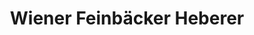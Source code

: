 ---
title: "Wiener Feinbäcker Heberer"
url: /naumburg-saale/wiener-feinbaecker-heberer/
shop: Bäckerei
---
